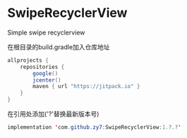 # SwipeRecyclerView
Simple swipe recyclerview

在根目录的build.gradle加入仓库地址
```Java
allprojects {
    repositories {
        google()
        jcenter()
        maven { url "https://jitpack.io" }
    }
}
```

在引用处添加('?'替换最新版本号)
```Java
implementation 'com.github.zy7:SwipeRecyclerView:1.?.?'
```
